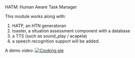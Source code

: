 HATM: Human Aware Task Manager

This module works along with:
1) HATP, an HTN generatoran
2) toaster, a situation assessment component with a database
3) a TTS (such as sound_play / acapela)
4) a speech recognition support will be added.

A demo video:
[![Cooking pie](http://img.youtube.com/vi/v1WgaOqMTDc/0.jpg)](http://www.youtube.com/watch?v=v1WgaOqMTDc)

